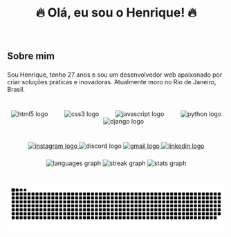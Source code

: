 <h1 align="center">🔥 Olá, eu sou o Henrique! 🔥</h1>

###

<br clear="both">

<h2 align="left">Sobre mim</h2>

###

<p align="left">Sou Henrique, tenho 27 anos e sou um desenvolvedor web apaixonado por criar soluções práticas e inovadoras.  Atualmente moro no Rio de Janeiro, Brasil.</p>

###

<br clear="both">

<div align="center">
  <img src="https://cdn.jsdelivr.net/gh/devicons/devicon/icons/html5/html5-plain-wordmark.svg" height="50" alt="html5 logo"  />
  <img width="30" />
  <img src="https://cdn.jsdelivr.net/gh/devicons/devicon/icons/css3/css3-plain-wordmark.svg" height="50" alt="css3 logo"  />
  <img width="30" />
  <img src="https://cdn.jsdelivr.net/gh/devicons/devicon/icons/javascript/javascript-plain.svg" height="50" alt="javascript logo"  />
  <img width="30" />
  <img src="https://cdn.jsdelivr.net/gh/devicons/devicon/icons/python/python-original-wordmark.svg" height="50" alt="python logo"  />
  <img width="30" />
  <img src="https://cdn.jsdelivr.net/gh/devicons/devicon/icons/django/django-plain.svg" height="50" alt="django logo"  />
</div>

###

<br clear="both">

<div align="center">
  <a href="https://www.instagram.com/henrique_fer26" target="_blank">
    <img src="https://raw.githubusercontent.com/maurodesouza/profile-readme-generator/master/src/assets/icons/social/instagram/default.svg" width="80" height="50" alt="instagram logo"  />
  </a>
  <img src="https://raw.githubusercontent.com/maurodesouza/profile-readme-generator/master/src/assets/icons/social/discord/default.svg" width="80" height="50" alt="discord logo"  />
  <a href="henriquef501@gmail.com" target="_blank">
    <img src="https://raw.githubusercontent.com/maurodesouza/profile-readme-generator/master/src/assets/icons/social/gmail/default.svg" width="80" height="50" alt="gmail logo"  />
  </a>
  <a href="https://www.linkedin.com/in/henrique-ferreira-5931062a0/" target="_blank">
    <img src="https://raw.githubusercontent.com/maurodesouza/profile-readme-generator/master/src/assets/icons/social/linkedin/default.svg" width="80" height="50" alt="linkedin logo"  />
  </a>
</div>

###

<div align="center">
  <img src="https://github-readme-stats.vercel.app/api/top-langs?username=henriqueferreiradev&locale=en&hide_title=false&layout=compact&card_width=320&langs_count=5&theme=great-gatsby&hide_border=true" height="200" alt="languages graph"  />
  <img src="https://streak-stats.demolab.com?user=henriqueferreiradev&locale=en&mode=weekly&theme=great-gatsby&hide_border=true&border_radius=5" height="200" alt="streak graph"  />
  <img src="https://github-readme-stats.vercel.app/api?username=henriqueferreiradev&hide_title=true&hide_rank=false&show_icons=true&include_all_commits=true&count_private=true&disable_animations=false&theme=great-gatsby&locale=en&hide_border=false&custom_title=Stats" height="200" alt="stats graph"  />
</div>

###

<br clear="both">

<img src="https://raw.githubusercontent.com/henriqueferreiradev/henriqueferreiradev/output/snake.svg" alt="Snake animation" />

###
